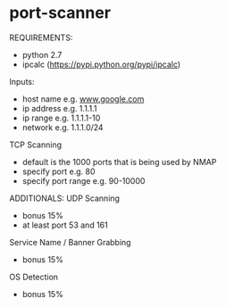 # port-scanner

REQUIREMENTS:
- python 2.7
- ipcalc (https://pypi.python.org/pypi/ipcalc)



Inputs:
- host name e.g. www.google.com
- ip address e.g. 1.1.1.1
- ip range e.g. 1.1.1.1-10
- network e.g. 1.1.1.0/24

TCP Scanning
- default is the 1000 ports that is being used by NMAP
- specify port e.g. 80
- specify port range e.g. 90-10000


ADDITIONALS:
UDP Scanning
- bonus 15%
- at least port 53 and 161

Service Name / Banner Grabbing
- bonus 15%

OS Detection
- bonus 15%
